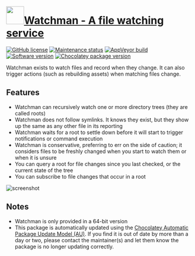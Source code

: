 # [<img src="https://cdn.jsdelivr.net/gh/dgalbraith/chocolatey-packages@81ac243b44259eb52e3b16c908322bb1a0207810/icons/watchman.png" width="48" height="48" />Watchman - A file watching service](https://chocolatey.org/packages/watchman)

[![GitHub license](https://img.shields.io/github/license/facebook/watchman)](https://github.com/facebook/watchman/blob/master/LICENSE)
[![Maintenance status](https://img.shields.io/badge/maintained%3F-yes-green.svg)](https://gitHub.com/dgalbraith/chocolatey-packages/graphs/commit-activity)
[![AppVeyor build](https://img.shields.io/appveyor/ci/dgalbraith/chocolatey-packages)](https://ci.appveyor.com/project/dgalbraith/chocolatey-packages)
[![Software version](https://img.shields.io/badge/source-v2022.09.05.00-blue.svg)](https://github.com/facebook/watchman/releases/tag/v2022.09.05.00)
[![Chocolatey package version](https://img.shields.io/chocolatey/v/watchman?label=Chocolatey)](https://chocolatey.org/packages/watchman)

Watchman exists to watch files and record when they change. It can also trigger actions (such as
rebuilding assets) when matching files change.

## Features

* Watchman can recursively watch one or more directory trees (they are called roots)
* Watchman does not follow symlinks. It knows they exist, but they show up the same as any other file in its reporting
* Watchman waits for a root to settle down before it will start to trigger notifications or command execution
* Watchman is conservative, preferring to err on the side of caution; it considers files to be freshly changed when you start to watch them or when it is unsure
* You can query a root for file changes since you last checked, or the current state of the tree
* You can subscribe to file changes that occur in a root

![screenshot](https://cdn.jsdelivr.net/gh/dgalbraith/chocolatey-packages@81ac243b44259eb52e3b16c908322bb1a0207810/automatic/watchman/screenshot.png)

## Notes

* Watchman is only provided in a 64-bit version
* This package is automatically updated using the [Chocolatey Automatic Package Update Model (AU)](https://github.com/majkinetor/au/blob/master/README.md).
If you find it is out of date by more than a day or two, please contact the maintainer(s) and let them know the package is no longer updating correctly.
